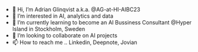 - 👋 Hi, I’m Adrian Glinqvist a.k.a. @AG-at-HI-AIBC23
- 👀 I’m interested in AI, analytics and data
- 🌱 I’m currently learning to become an AI Bussiness Consultant @Hyper Island in Stockholm, Sweden
- 💞️ I’m looking to collaborate on AI projects 
- 📫 How to reach me .. Linkedin, Deepnote, Jovian

<!---
AG-at-HI-AIBC23/AG-at-HI-AIBC23 is a ✨ special ✨ repository because its `README.md` (this file) appears on your GitHub profile.
You can click the Preview link to take a look at your changes.
--->
